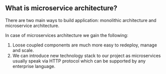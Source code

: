 ## What is microservice architecture?
There are two main ways to build application: monolithic architecture and microservice architecture.

In case of microservices architecture we gain the following:
1. Loose coupled components are much more easy to redeploy, manage and scale.
2. We can introduce new technology stack to our project as microservices usually speak via HTTP protocol which can be supported by any enterprise language.
